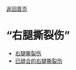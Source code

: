 [返回首页](index.md)  
# “右腿撕裂伤”  
- [右腿撕裂伤](W_LegLacerationR.md)  
- [已缝合的右腿撕裂伤](W_LegLacerationRStitched.md)  
